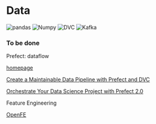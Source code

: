 Data
===

![pandas](https://img.shields.io/static/v1?label=&message=pandas&color=%23150458&style=for-the-badge&logo=pandas&logoColor=white)  ![Numpy](https://img.shields.io/static/v1?label=&message=Numpy&color=%23013243&style=for-the-badge&logo=numpy)  ![DVC](https://img.shields.io/static/v1?label=&message=DVC&color=%2313ADC7&style=for-the-badge&logo=DVC&logoColor=red)  ![Kafka](https://img.shields.io/static/v1?label=&message=Kafka&color=%23231F20&style=for-the-badge&logo=apache+kafka)



### To be done

Prefect: dataflow

[homepage](https://www.prefect.io/)

[Create a Maintainable Data Pipeline with Prefect and DVC](https://towardsdatascience.com/create-a-maintainable-data-pipeline-with-prefect-and-dvc-1d691ea5bcea)

[Orchestrate Your Data Science Project with Prefect 2.0](https://medium.com/the-prefect-blog/orchestrate-your-data-science-project-with-prefect-2-0-4118418fd7ce)



Feature Engineering 

[OpenFE](https://github.com/IIIS-Li-Group/OpenFE)
